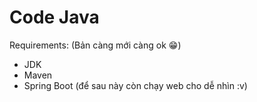 # Code Java

Requirements: (Bản càng mới càng ok :grin:)
+ JDK
+ Maven
+ Spring Boot (để sau này còn chạy web cho dễ nhìn :v)
